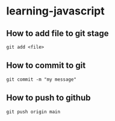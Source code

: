 # learning-javascript

## How to add file to git stage

```
git add <file>
```

## How to commit to git

```
git commit -m "my message"
```

## How to push to github

```
git push origin main
```